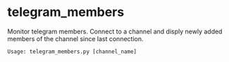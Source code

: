 # telegram_members
Monitor telegram members. Connect to a channel and disply newly added members of the channel since last connection.

```
Usage: telegram_members.py [channel_name]
```
